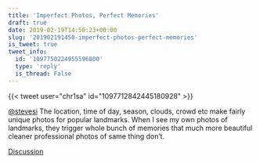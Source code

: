 ```yaml
---
title: 'Imperfect Photos, Perfect Memories'
draft: true
date: 2019-02-19T14:50:23+00:00
slug: '201902191450-imperfect-photos-perfect-memories'
is_tweet: true
tweet_info:
  id: '1097750224955596800'
  type: 'reply'
  is_thread: False
---
```




{{< tweet user="chr1sa" id="1097712842445180928" >}}

[@stevesi](https://x.com/stevesi) The location, time of day, season, clouds, crowd etc make fairly unique photos for popular landmarks. When I see my own photos of landmarks, they trigger whole bunch of memories that much more beautiful cleaner professional photos of same thing don’t.

[Discussion](https://x.com/sytelus/status/1097750224955596800)
